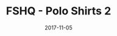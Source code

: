 ---
setID: 4
path: /product/fshq-polo-shirts2
date: 2017-11-05
title: FSHQ - Polo Shirts 2
description: Ever have those days where you feel a bit geometric? Can't quite shape yourself up right? Show your different sides with a Fullstack HQ styles.
price: '400.00'
image1024: https://psdwizard.github.io/gatsby-paymongo-demo-store/assets/FSHQ-PoloShirts2-1024.png
image150: https://psdwizard.github.io/gatsby-paymongo-demo-store/assets/FSHQ-PoloShirts2-150.png
image300: https://psdwizard.github.io/gatsby-paymongo-demo-store/assets/FSHQ-PoloShirts2-300.png
altText: product image
weight: '200 g'
dimensions: ''
materials: ''
OtherInfo: Lorem ipsum dolor sit amet, consectetur adipiscing elit. Curabitur 
---